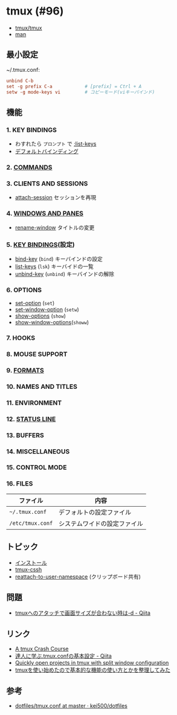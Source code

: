 # tmux (#96)

- [tmux/tmux](https://github.com/tmux/tmux)
- [man](http://man7.org/linux/man-pages/man1/tmux.1.html)

## 最小設定

~/.tmux.conf:

~~~conf
unbind C-b
set -g prefix C-a            # [prefix] = Ctrl + A
setw -g mode-keys vi         # コピーモード(viキーバインド)
~~~

## 機能

### 1. KEY BINDINGS

- わすれたら `プロンプト` で [:list-keys](key_binding/list-keys.md)
- [デフォルトバインディング](key_bindings)

### 2. [COMMANDS](commands)

### 3. CLIENTS AND SESSIONS

- [attach-session](client_and_session/attach-session.md) セッションを再現

### 4. [WINDOWS AND PANES](windows_and_panes)

- [rename-window](windows_and_panes/rename-window.md) タイトルの変更

### 5. [KEY BINDINGS](key_binding)(設定)

- [bind-key](key_bindings/bind-key.md) (`bind`) キーバインドの設定
- [list-keys](key_bindings_list-keys.md) (`lsk`) キーバイドの一覧
- [unbind-key](key_bindings/unbind-key.md) (`unbind`) キーバインドの解除

### 6. OPTIONS

- [set-option](options/set-option.md) (`set`)
- [set-window-option](options/set-window-option.md) (`setw`)
- [show-options](options/show-options.md) (`show`)
- [show-window-options](options/show-window-options.md)(`showw`)

### 7. HOOKS

### 8. MOUSE SUPPORT

### 9. [FORMATS](formats)

### 10. NAMES AND TITLES

### 11. ENVIRONMENT

### 12. [STATUS LINE](status_line)

### 13. BUFFERS

### 14. MISCELLANEOUS

### 15. CONTROL MODE

### 16. FILES

| ファイル          | 内容                      |
|------------------|--------------------------|
| `~/.tmux.conf`   | デフォルトの設定ファイル     |
| `/etc/tmux.conf` | システムワイドの設定ファイル  |

## トピック

- [インストール](tmux.install.md)
- [tmux-cssh](tmux-cssh.md)
- [reattach-to-user-namespace](tmux.reattach-to-user-namespace.md) (クリップボード共有)

## 問題

- [tmuxへのアタッチで画面サイズが合わない時は-d - Qiita](https://qiita.com/maueki/items/dec71193560955f15e5f)

## リンク

- [A tmux Crash Course](https://thoughtbot.com/blog/a-tmux-crash-course)
- [達人に学ぶ.tmux.confの基本設定 - Qiita](https://qiita.com/succi0303/items/cb396704493476373edf)
- [Quickly open projects in tmux with split window configuration](https://bbs.archlinux.org/viewtopic.php?id=192923)
- [tmuxを使い始めたので基本的な機能の使い方とかを整理してみた](http://kanjuku-tomato.blogspot.jp/2014/02/tmux.html)

## 参考

- [dotfiles/tmux.conf at master · kei500/dotfiles](https://github.com/kei500/dotfiles/blob/master/tmux.conf)
